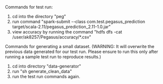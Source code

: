 Commands for test run:

1) cd into the directory "peg"
2) run command "spark-submit --class com.test.pegasus_prediction target/scala-2.11/pegasus_prediction_2.11-1.0.jar"
3) view accuracy by running the command "hdfs dfs -cat /user/ak8257/Pegasus/accuracy/*.csv"

Commands for generating a small dataset. (WARNING: It will overwrite the previous data generated for our test run. Please ensure to run this only after running a sample test run to reproduce results.)

1) cd into directory "data-generator"
2) run "sh generate_clean_data"
3) run the test run commands again.

